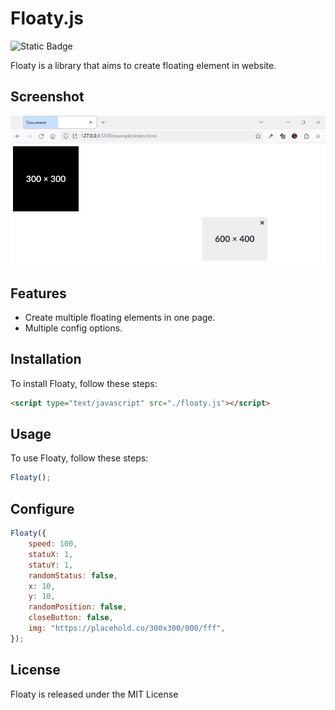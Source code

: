 # Floaty.js

![Static Badge](https://img.shields.io/badge/Build_With_JavaScript-%23000000?logo=javascript)

Floaty is a library that aims to create floating element in website.

## Screenshot

![screenshot](./docs/screenshot.gif)

## Features

-   Create multiple floating elements in one page.
-   Multiple config options.

## Installation

To install Floaty, follow these steps:

```html
<script type="text/javascript" src="./floaty.js"></script>
```

## Usage

To use Floaty, follow these steps:

```javascript
Floaty();
```

## Configure

```javascript
Floaty({
    speed: 100,
    statuX: 1,
    statuY: 1,
    randomStatus: false,
    x: 10,
    y: 10,
    randomPosition: false,
    closeButton: false,
    img: "https://placehold.co/300x300/000/fff",
});
```

## License

Floaty is released under the MIT License
